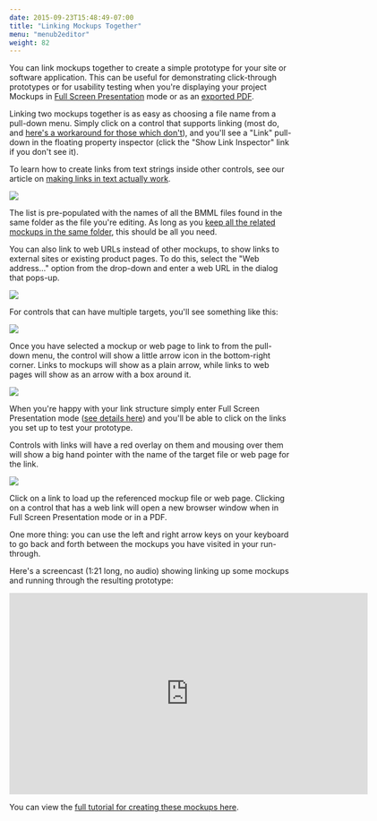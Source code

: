 ```yaml
---
date: 2015-09-23T15:48:49-07:00
title: "Linking Mockups Together"
menu: "menub2editor"
weight: 82
---
```


You can link mockups together to create a simple prototype for your site or software application. This can be useful for demonstrating click-through prototypes or for usability testing when you're displaying your project Mockups in [Full Screen Presentation](http://support.balsamiq.com/customer/portal/articles/111756) mode or as an [exported PDF](http://support.balsamiq.com/customer/portal/articles/111730#exportpdf).

Linking two mockups together is as easy as choosing a file name from a pull-down menu. Simply click on a control that supports linking (most do, and [here's a workaround for those which don't](http://support.balsamiq.com/customer/portal/articles/117684)), and you'll see a "Link" pull-down in the floating property inspector (click the "Show Link Inspector" link if you don't see it).

To learn how to create links from text strings inside other controls, see our article on [making links in text actually work](http://support.balsamiq.com/customer/portal/articles/110121#linking).

![](http://media.balsamiq.com/img/support/docs/m4d/link_inspector.png)

The list is pre-populated with the names of all the BMML files found in the same folder as the file you're editing. As long as you [keep all the related mockups in the same folder](http://support.balsamiq.com/customer/portal/articles/117761), this should be all you need.

You can also link to web URLs instead of other mockups, to show links to external sites or existing product pages. To do this, select the "Web address..." option from the drop-down and enter a web URL in the dialog that pops-up.

![](http://media.balsamiq.com/img/support/docs/m4d/linktourl.png)

For controls that can have multiple targets, you'll see something like this:

![](http://media.balsamiq.com/img/support/docs/m4d/link_inspector_multi.png)

Once you have selected a mockup or web page to link to from the pull-down menu, the control will show a little arrow icon in the bottom-right corner. Links to mockups will show as a plain arrow, while links to web pages will show as an arrow with a box around it.

![](http://media.balsamiq.com/img/support/docs/m4d/button_link.png)

When you're happy with your link structure simply enter Full Screen Presentation mode ([see details here](http://support.balsamiq.com/customer/portal/articles/111756)) and you'll be able to click on the links you set up to test your prototype.

Controls with links will have a red overlay on them and mousing over them will show a big hand pointer with the name of the target file or web page for the link.

![](http://media.balsamiq.com/img/support/docs/m4d/bighand.png)

Click on a link to load up the referenced mockup file or web page. Clicking on a control that has a web link will open a new browser window when in Full Screen Presentation mode or in a PDF.

One more thing: you can use the left and right arrow keys on your keyboard to go back and forth between the mockups you have visited in your run-through.

Here's a screencast (1:21 long, no audio) showing linking up some mockups and running through the resulting prototype:

<div style="height: 360px"><iframe allowfullscreen="" frameborder="0" height="360" src="http://www.youtube.com/embed/PeV4gF0b-Xk?rel=0" width="640"></iframe></div>

You can view the [full tutorial for creating these mockups here](http://support.balsamiq.com/customer/portal/articles/1119780).